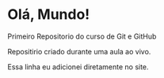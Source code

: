 # Olá, Mundo!
 Primeiro Repositorio do curso de Git e GitHub

 Repositirio criado durante uma aula ao vivo.
 
 Essa linha eu adicionei diretamente no site.
